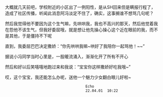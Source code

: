
大概就几天前吧，学校附近的小区出了一例阳性，是从SH回来但是瞒报行程了，造成了社区传播，听闻此消息阿冯淡定不住了，确实，这事搁谁不想骂几句呢？

然后我觉得他不要因为这个生气嘛，先哄哄我，我也不高兴的那天，然后他觉着我在怨他不该生气，但我好委屈哦，就是想让他先操心操心这个近在眼前的我，而不是其他，于是僵持不下呢

直到，我委屈巴巴决定撒娇：“你先哄哄我嘛~哄好了我陪你一起骂他！~~”

据说小冯同学当时心里是，一股暖流涌入，渐渐化开了所有不开心

然后和好以后笑嘻嘻地跑过来和我说：“宝宝你这样撒娇好吃我哦~”

哎，这个宝宝，我还能怎么办呢，送他一个魅力少女翻白眼儿好啦~

                                         Echo  
                                         22.04.01  10:22